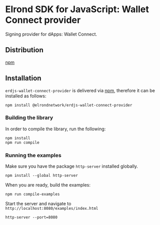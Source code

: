 # Elrond SDK for JavaScript: Wallet Connect provider

Signing provider for dApps: Wallet Connect. 

## Distribution

[npm](https://www.npmjs.com/package/@elrondnetwork/erdjs-wallet-connect-provider)

## Installation

`erdjs-wallet-connect-provider` is delivered via [npm](https://www.npmjs.com/package/@elrondnetwork/erdjs-wallet-connect-provider), therefore it can be installed as follows:

```
npm install @elrondnetwork/erdjs-wallet-connect-provider
```

### Building the library

In order to compile the library, run the following:

```
npm install
npm run compile
```

### Running the examples

Make sure you have the package `http-server` installed globally.

```
npm install --global http-server
```

When you are ready, build the examples:

```
npm run compile-examples
```

Start the server and navigate to `http://localhost:8080/examples/index.html`

```
http-server --port=8080
```
